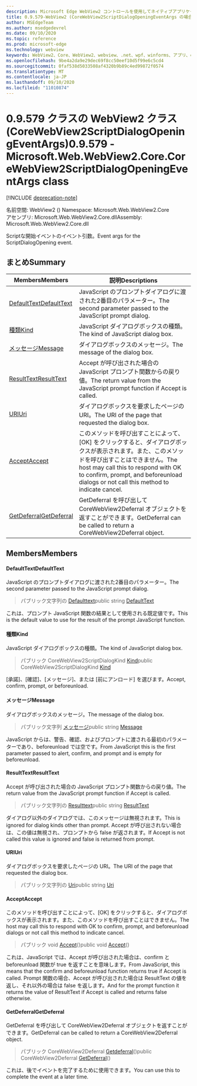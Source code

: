 ```yaml
---
description: Microsoft Edge WebView2 コントロールを使用してネイティブアプリケーションに web 技術 (HTML、CSS、JavaScript) を埋め込む
title: 0.9.579-WebView2 (CoreWebView2ScriptDialogOpeningEventArgs の場合)
author: MSEdgeTeam
ms.author: msedgedevrel
ms.date: 09/10/2020
ms.topic: reference
ms.prod: microsoft-edge
ms.technology: webview
keywords: WebView2、Core、WebView2、webview、.net、wpf、winforms、アプリ、edge、CoreWebView2、CoreWebView2Controller、browser control、edge html、Microsoft の WebView2。 CoreWebView2ScriptDialogOpeningEventArgs。
ms.openlocfilehash: 9be4a2da9e29dec69f8cc50eef10d5f99e6c5cd4
ms.sourcegitcommit: 0faf538d5033508af4320b9b89c4ed99872f0574
ms.translationtype: MT
ms.contentlocale: ja-JP
ms.lasthandoff: 09/10/2020
ms.locfileid: "11010874"
---
```

# <span data-ttu-id="eff8b-104">0.9.579 クラスの WebView2 クラス (CoreWebView2ScriptDialogOpeningEventArgs)</span><span class="sxs-lookup"><span data-stu-id="eff8b-104">0.9.579 - Microsoft.Web.WebView2.Core.CoreWebView2ScriptDialogOpeningEventArgs class</span></span> 

[!INCLUDE [deprecation-note](../../includes/deprecation-note.md)]

<span data-ttu-id="eff8b-105">名前空間: WebView2 () </span><span class="sxs-lookup"><span data-stu-id="eff8b-105">Namespace: Microsoft.Web.WebView2.Core</span></span>\
<span data-ttu-id="eff8b-106">アセンブリ: Microsoft.Web.WebView2.Core.dll</span><span class="sxs-lookup"><span data-stu-id="eff8b-106">Assembly: Microsoft.Web.WebView2.Core.dll</span></span>

<span data-ttu-id="eff8b-107">Scriptな開始イベントのイベント引数。</span><span class="sxs-lookup"><span data-stu-id="eff8b-107">Event args for the ScriptDialogOpening event.</span></span>

## <span data-ttu-id="eff8b-108">まとめ</span><span class="sxs-lookup"><span data-stu-id="eff8b-108">Summary</span></span>

 <span data-ttu-id="eff8b-109">Members</span><span class="sxs-lookup"><span data-stu-id="eff8b-109">Members</span></span>                        | <span data-ttu-id="eff8b-110">説明</span><span class="sxs-lookup"><span data-stu-id="eff8b-110">Descriptions</span></span>
--------------------------------|---------------------------------------------
[<span data-ttu-id="eff8b-111">DefaultText</span><span class="sxs-lookup"><span data-stu-id="eff8b-111">DefaultText</span></span>](#defaulttext) | <span data-ttu-id="eff8b-112">JavaScript のプロンプトダイアログに渡された2番目のパラメーター。</span><span class="sxs-lookup"><span data-stu-id="eff8b-112">The second parameter passed to the JavaScript prompt dialog.</span></span>
[<span data-ttu-id="eff8b-113">種類</span><span class="sxs-lookup"><span data-stu-id="eff8b-113">Kind</span></span>](#kind) | <span data-ttu-id="eff8b-114">JavaScript ダイアログボックスの種類。</span><span class="sxs-lookup"><span data-stu-id="eff8b-114">The kind of JavaScript dialog box.</span></span>
[<span data-ttu-id="eff8b-115">メッセージ</span><span class="sxs-lookup"><span data-stu-id="eff8b-115">Message</span></span>](#message) | <span data-ttu-id="eff8b-116">ダイアログボックスのメッセージ。</span><span class="sxs-lookup"><span data-stu-id="eff8b-116">The message of the dialog box.</span></span>
[<span data-ttu-id="eff8b-117">ResultText</span><span class="sxs-lookup"><span data-stu-id="eff8b-117">ResultText</span></span>](#resulttext) | <span data-ttu-id="eff8b-118">Accept が呼び出された場合の JavaScript プロンプト関数からの戻り値。</span><span class="sxs-lookup"><span data-stu-id="eff8b-118">The return value from the JavaScript prompt function if Accept is called.</span></span>
[<span data-ttu-id="eff8b-119">URI</span><span class="sxs-lookup"><span data-stu-id="eff8b-119">Uri</span></span>](#uri) | <span data-ttu-id="eff8b-120">ダイアログボックスを要求したページの URI。</span><span class="sxs-lookup"><span data-stu-id="eff8b-120">The URI of the page that requested the dialog box.</span></span>
[<span data-ttu-id="eff8b-121">Accept</span><span class="sxs-lookup"><span data-stu-id="eff8b-121">Accept</span></span>](#accept) | <span data-ttu-id="eff8b-122">このメソッドを呼び出すことによって、[OK] をクリックすると、ダイアログボックスが表示されます。また、このメソッドを呼び出すことはできません。</span><span class="sxs-lookup"><span data-stu-id="eff8b-122">The host may call this to respond with OK to confirm, prompt, and beforeunload dialogs or not call this method to indicate cancel.</span></span>
[<span data-ttu-id="eff8b-123">GetDeferral</span><span class="sxs-lookup"><span data-stu-id="eff8b-123">GetDeferral</span></span>](#getdeferral) | <span data-ttu-id="eff8b-124">GetDeferral を呼び出して CoreWebView2Deferral オブジェクトを返すことができます。</span><span class="sxs-lookup"><span data-stu-id="eff8b-124">GetDeferral can be called to return a CoreWebView2Deferral object.</span></span>

## <span data-ttu-id="eff8b-125">Members</span><span class="sxs-lookup"><span data-stu-id="eff8b-125">Members</span></span>

#### <span data-ttu-id="eff8b-126">DefaultText</span><span class="sxs-lookup"><span data-stu-id="eff8b-126">DefaultText</span></span> 

<span data-ttu-id="eff8b-127">JavaScript のプロンプトダイアログに渡された2番目のパラメーター。</span><span class="sxs-lookup"><span data-stu-id="eff8b-127">The second parameter passed to the JavaScript prompt dialog.</span></span>

> <span data-ttu-id="eff8b-128">パブリック文字列の [Defaulttext](#defaulttext)</span><span class="sxs-lookup"><span data-stu-id="eff8b-128">public string [DefaultText](#defaulttext)</span></span>

<span data-ttu-id="eff8b-129">これは、プロンプト JavaScript 関数の結果として使用される既定値です。</span><span class="sxs-lookup"><span data-stu-id="eff8b-129">This is the default value to use for the result of the prompt JavaScript function.</span></span>

#### <span data-ttu-id="eff8b-130">種類</span><span class="sxs-lookup"><span data-stu-id="eff8b-130">Kind</span></span> 

<span data-ttu-id="eff8b-131">JavaScript ダイアログボックスの種類。</span><span class="sxs-lookup"><span data-stu-id="eff8b-131">The kind of JavaScript dialog box.</span></span>

> <span data-ttu-id="eff8b-132">パブリック CoreWebView2ScriptDialogKind [Kind](#kind)</span><span class="sxs-lookup"><span data-stu-id="eff8b-132">public CoreWebView2ScriptDialogKind [Kind](#kind)</span></span>

<span data-ttu-id="eff8b-133">[承諾]、[確認]、[メッセージ]、または [前にアンロード] を選びます。</span><span class="sxs-lookup"><span data-stu-id="eff8b-133">Accept, confirm, prompt, or beforeunload.</span></span>

#### <span data-ttu-id="eff8b-134">メッセージ</span><span class="sxs-lookup"><span data-stu-id="eff8b-134">Message</span></span> 

<span data-ttu-id="eff8b-135">ダイアログボックスのメッセージ。</span><span class="sxs-lookup"><span data-stu-id="eff8b-135">The message of the dialog box.</span></span>

> <span data-ttu-id="eff8b-136">パブリック文字列 [メッセージ](#message)</span><span class="sxs-lookup"><span data-stu-id="eff8b-136">public string [Message](#message)</span></span>

<span data-ttu-id="eff8b-137">JavaScript からは、警告、確認、およびプロンプトに渡される最初のパラメーターであり、beforeunload では空です。</span><span class="sxs-lookup"><span data-stu-id="eff8b-137">From JavaScript this is the first parameter passed to alert, confirm, and prompt and is empty for beforeunload.</span></span>

#### <span data-ttu-id="eff8b-138">ResultText</span><span class="sxs-lookup"><span data-stu-id="eff8b-138">ResultText</span></span> 

<span data-ttu-id="eff8b-139">Accept が呼び出された場合の JavaScript プロンプト関数からの戻り値。</span><span class="sxs-lookup"><span data-stu-id="eff8b-139">The return value from the JavaScript prompt function if Accept is called.</span></span>

> <span data-ttu-id="eff8b-140">パブリック文字列の [Resulttext](#resulttext)</span><span class="sxs-lookup"><span data-stu-id="eff8b-140">public string [ResultText](#resulttext)</span></span>

<span data-ttu-id="eff8b-141">ダイアログ以外のダイアログでは、このメッセージは無視されます。</span><span class="sxs-lookup"><span data-stu-id="eff8b-141">This is ignored for dialog kinds other than prompt.</span></span> <span data-ttu-id="eff8b-142">Accept が呼び出されない場合は、この値は無視され、プロンプトから false が返されます。</span><span class="sxs-lookup"><span data-stu-id="eff8b-142">If Accept is not called this value is ignored and false is returned from prompt.</span></span>

#### <span data-ttu-id="eff8b-143">URI</span><span class="sxs-lookup"><span data-stu-id="eff8b-143">Uri</span></span> 

<span data-ttu-id="eff8b-144">ダイアログボックスを要求したページの URI。</span><span class="sxs-lookup"><span data-stu-id="eff8b-144">The URI of the page that requested the dialog box.</span></span>

> <span data-ttu-id="eff8b-145">パブリック文字列の [Uri](#uri)</span><span class="sxs-lookup"><span data-stu-id="eff8b-145">public string [Uri](#uri)</span></span>

#### <span data-ttu-id="eff8b-146">Accept</span><span class="sxs-lookup"><span data-stu-id="eff8b-146">Accept</span></span> 

<span data-ttu-id="eff8b-147">このメソッドを呼び出すことによって、[OK] をクリックすると、ダイアログボックスが表示されます。また、このメソッドを呼び出すことはできません。</span><span class="sxs-lookup"><span data-stu-id="eff8b-147">The host may call this to respond with OK to confirm, prompt, and beforeunload dialogs or not call this method to indicate cancel.</span></span>

> <span data-ttu-id="eff8b-148">パブリック void [Accept](#accept)()</span><span class="sxs-lookup"><span data-stu-id="eff8b-148">public void [Accept](#accept)()</span></span>

<span data-ttu-id="eff8b-149">これは、JavaScript では、Accept が呼び出された場合は、confirm と beforeunload 関数が true を返すことを意味します。</span><span class="sxs-lookup"><span data-stu-id="eff8b-149">From JavaScript, this means that the confirm and beforeunload function returns true if Accept is called.</span></span> <span data-ttu-id="eff8b-150">Prompt 関数の場合、Accept が呼び出された場合は ResultText の値を返し、それ以外の場合は false を返します。</span><span class="sxs-lookup"><span data-stu-id="eff8b-150">And for the prompt function it returns the value of ResultText if Accept is called and returns false otherwise.</span></span>

#### <span data-ttu-id="eff8b-151">GetDeferral</span><span class="sxs-lookup"><span data-stu-id="eff8b-151">GetDeferral</span></span> 

<span data-ttu-id="eff8b-152">GetDeferral を呼び出して CoreWebView2Deferral オブジェクトを返すことができます。</span><span class="sxs-lookup"><span data-stu-id="eff8b-152">GetDeferral can be called to return a CoreWebView2Deferral object.</span></span>

> <span data-ttu-id="eff8b-153">パブリック CoreWebView2Deferral [Getdeferral](#getdeferral)()</span><span class="sxs-lookup"><span data-stu-id="eff8b-153">public CoreWebView2Deferral [GetDeferral](#getdeferral)()</span></span>

<span data-ttu-id="eff8b-154">これは、後でイベントを完了するために使用できます。</span><span class="sxs-lookup"><span data-stu-id="eff8b-154">You can use this to complete the event at a later time.</span></span>

